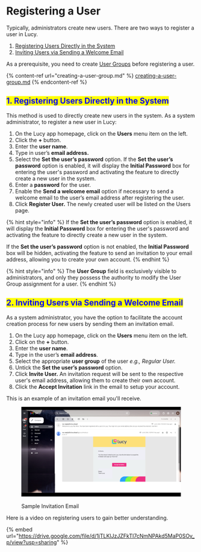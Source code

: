 # Registering a User

Typically, administrators create new users. There are two ways to register a user in Lucy.

1. [Registering Users Directly in the System](registering-a-user.md#id-1.-registering-users-directly-in-the-system)
2. [Inviting Users via Sending a Welcome Email](registering-a-user.md#id-2.-inviting-users-via-sending-a-welcome-email)

As a prerequisite, you need to create [User Groups](creating-a-user-group.md) before registering a user.

{% content-ref url="creating-a-user-group.md" %}
[creating-a-user-group.md](creating-a-user-group.md)
{% endcontent-ref %}

## <mark style="color:blue;">1. Registering Users Directly in the System</mark>

This method is used to directly create new users in the system. As a system administrator, to register a new user in Lucy:

1. On the Lucy app homepage, click on the **Users** menu item on the left.
2. Click the **+** button.
3. Enter the **user name**.
4. Type in user’s **email address.**
5. Select the **Set the user’s password** option. If the **Set the user’s password** option is enabled, it will display the **Initial Password** box for entering the user's password and activating the feature to directly create a new user in the system.
6. Enter a **password** for the user.
7. Enable the **Send a welcome email** option if necessary to send a welcome email to the user’s email address after registering the user.
8. Click **Register User.** The newly created user will be listed on the Users page.

{% hint style="info" %}
If the **Set the user’s password** option is enabled, it will display the **Initial Password** box for entering the user's password and activating the feature to directly create a new user in the system.

If the **Set the user’s password** option is not enabled, the **Initial Password** box will be hidden, activating the feature to send an invitation to your email address, allowing you to create your own account.
{% endhint %}

{% hint style="info" %}
The **User Group** field is exclusively visible to administrators, and only they possess the authority to modify the User Group assignment for a user.
{% endhint %}

## <mark style="color:blue;">2. Inviting Users via Sending a Welcome Email</mark>

As a system administrator, you have the option to facilitate the account creation process for new users by sending them an invitation email.

1. On the Lucy app homepage, click on the **Users** menu item on the left.
2. Click on the **+** button.
3. Enter the **user name**.
4. Type in the user’s **email address**.
5. Select the appropriate **user group** of the user _e.g., Regular User._
6. Untick the **Set the user’s password** option.&#x20;
7. Click **Invite User.** An invitation request will be sent to the respective user's email address, allowing them to create their own account.
8. Click the **Accept Invitation** link in the email to setup your account.

This is an example of an invitation email you'll receive.

<figure><img src="../.gitbook/assets/EMAIL_SCREEN_1.png" alt=""><figcaption><p>Sample Invitation Email</p></figcaption></figure>

Here is a video on registering users to gain better understanding.

{% embed url="https://drive.google.com/file/d/1jTLKlJzJZFkTI7cNmNPAkd5MaP0SOv_p/view?usp=sharing" %}
